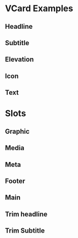 # VCard Examples

## Headline

<code-tab>
<template #example>
<HeadlineExample />
</template>
<template #code>

```vue
<!--@include: ./components/card/HeadlineExample.vue -->
```

</template>
</code-tab>

## Subtitle

<code-tab>
<template #example>
<SubtitleExample/>
</template>
<template #code>

```vue
<!--@include: ./components/card/SubtitleExample.vue-->
```

</template>
</code-tab>

## Elevation

<code-tab>
<template #example>
<ElevationExample/>
</template>
<template #code>

```vue
<!--@include: ./components/card/ElevationExample.vue-->
```

</template>
</code-tab>

## Icon

<code-tab>
<template #example>
<IconExample/>
</template>
<template #code>

```vue
<!--@include: ./components/card/IconExample.vue-->
```

</template>
</code-tab>

## Text

<code-tab>
<template #example>
<TextExample/>
</template>
<template #code>

```vue
<!--@include: ./components/card/TextExample.vue-->
```

</template>
</code-tab>

# Slots

## Graphic

<code-tab>
<template #example>
<GraphicSlotExample/>
</template>
<template #code>

```vue
<!--@include: ./components/card/GraphicSlotExample.vue-->
```

</template>
</code-tab>

## Media

<code-tab>
<template #example>
<MediaSlotExample/>
</template>
<template #code>

```vue
<!--@include: ./components/card/MediaSlotExample.vue-->
```

</template>
</code-tab>

## Meta

<code-tab>
<template #example>
<MetaSlotExample/>
</template>
<template #code>

```vue
<!--@include: ./components/card/MetaSlotExample.vue-->
```

</template>
</code-tab>

## Footer

<code-tab>
<template #example>
<FooterSlotExample/>
</template>
<template #code>

```vue
<!--@include: ./components/card/FooterSlotExample.vue-->
```

</template>
</code-tab>

## Main

<code-tab>
<template #example>
 <MainSlotExample/>
</template>
<template #code>

```vue
<!--@include: ./components/card/MainSlotExample.vue-->
```

</template>
</code-tab>

## Trim headline

<code-tab>
<template #example>
<TrimHeadlineExample/>
</template>
<template #code>

```vue
<!--@include: ./components/card/TrimHeadlineExample.vue-->
```

</template>
</code-tab>

## Trim Subtitle

<code-tab>
<template #example>
<TrimSubtitleExample/>
</template>
<template #code>

```vue
<!--@include: ./components/card/TrimSubtitleExample.vue-->
```

</template>
</code-tab>

<script setup lang="ts">
import CodeTab from '../custom/CodeTab.vue';
import { defineClientComponent } from 'vitepress';

const HeadlineExample = defineClientComponent(() =>  import('./components/card/HeadlineExample.vue'));
const SubtitleExample = defineClientComponent(() =>  import('./components/card/SubtitleExample.vue'));
const ElevationExample = defineClientComponent(() =>  import('./components/card/ElevationExample.vue'));
const IconExample = defineClientComponent(() =>  import('./components/card/IconExample.vue'));
const MediaSlotExample = defineClientComponent(() =>  import('./components/card/MediaSlotExample.vue'));
const MetaSlotExample = defineClientComponent(() =>  import('./components/card/MetaSlotExample.vue'));
const FooterSlotExample = defineClientComponent(() =>  import('./components/card/FooterSlotExample.vue'));
const TrimHeadlineExample = defineClientComponent(() =>  import('./components/card/TrimHeadlineExample.vue'));
const TrimSubtitleExample = defineClientComponent(() =>  import('./components/card/TrimSubtitleExample.vue'));
const MainSlotExample = defineClientComponent(() =>  import('./components/card/MainSlotExample.vue'));
const GraphicSlotExample = defineClientComponent(() =>  import('./components/card/GraphicSlotExample.vue'));
const TextExample = defineClientComponent(() =>  import('./components/card/TextExample.vue'));
</script>

